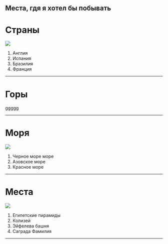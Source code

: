 ## Места, гдя я хотел бы побывать

# Страны
![](countries.jpg)

1. Англия
2. Испания
3. Бразилия
4. Франция

---
# Горы
ggggg

---
# Моря
![](seas.jpg)

1. Черное море море
2. Азовское море
3. Красное море
---
# Места
![](places.jpg)

1. Египетские пирамиды
2. Колизей
3. Эйфелева башня 
4. Саграда Фамилия
---
